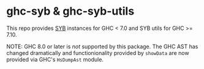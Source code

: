 # ghc-syb & ghc-syb-utils

This repo provides [SYB][syb] instances for GHC < 7.0 and SYB utils
for GHC >= 7.10.

[syb]: https://hackage.haskell.org/package/syb

NOTE: GHC 8.0 or later is *not* supported by this package. The GHC AST
has changed dramatically and functionionality provided by `showData`
are now provided via GHC's `HsDumpAst` module.

